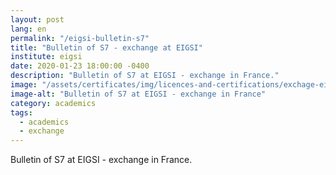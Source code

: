 ```yaml
---
layout: post
lang: en
permalink: "/eigsi-bulletin-s7"
title: "Bulletin of S7 - exchange at EIGSI"
institute: eigsi
date: 2020-01-23 18:00:00 -0400
description: "Bulletin of S7 at EIGSI - exchange in France."
image: "/assets/certificates/img/licences-and-certifications/exchage-eigsi/eigsi-bulletin-s7/front-fr.jpg"
image-alt: "Bulletin of S7 at EIGSI - exchange in France"
category: academics
tags:
  - academics
  - exchange
---
```


Bulletin of S7 at EIGSI - exchange in France.
